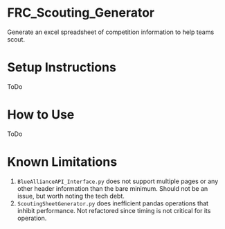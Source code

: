 # FRC_Scouting_Generator
Generate an excel spreadsheet of competition information to help teams scout.

# Setup Instructions
ToDo

# How to Use
ToDo

# Known Limitations
1. `BlueAllianceAPI_Interface.py` does not support multiple pages or any other header information than the bare minimum. Should not be an issue, but worth noting the tech debt.
2. `ScoutingSheetGenerator.py` does inefficient pandas operations that inhibit performance. Not refactored since timing is not critical for its operation.